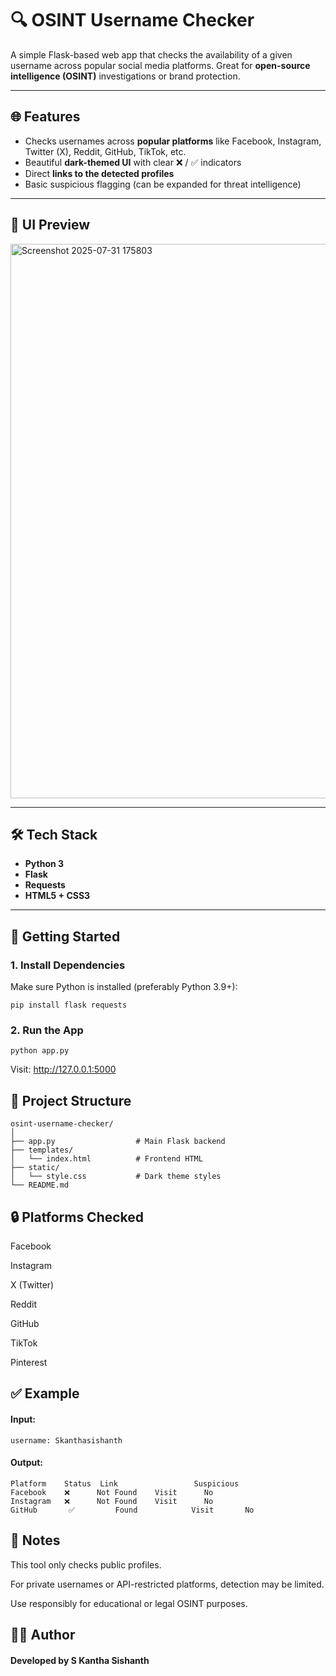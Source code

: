 # 🔍 OSINT Username Checker

A simple Flask-based web app that checks the availability of a given username across popular social media platforms. Great for **open-source intelligence (OSINT)** investigations or brand protection.

---

## 🌐 Features

- Checks usernames across **popular platforms** like Facebook, Instagram, Twitter (X), Reddit, GitHub, TikTok, etc.
- Beautiful **dark-themed UI** with clear ❌ / ✅ indicators
- Direct **links to the detected profiles**
- Basic suspicious flagging (can be expanded for threat intelligence)

---

## 📸 UI Preview

<img width="1920" height="887" alt="Screenshot 2025-07-31 175803" src="https://github.com/user-attachments/assets/876b7ea4-0c2f-4556-be89-7c34acd0c284" />


---

## 🛠️ Tech Stack

- **Python 3**
- **Flask**
- **Requests**
- **HTML5 + CSS3**

---

## 🚀 Getting Started

### 1. Install Dependencies

Make sure Python is installed (preferably Python 3.9+):

```
pip install flask requests
```

### 2. Run the App

```
python app.py
```

Visit: http://127.0.0.1:5000

## 📂 Project Structure

```
osint-username-checker/
│
├── app.py                  # Main Flask backend
├── templates/
│   └── index.html          # Frontend HTML
├── static/
│   └── style.css           # Dark theme styles
└── README.md
```

## 🔒 Platforms Checked
Facebook

Instagram

X (Twitter)

Reddit

GitHub

TikTok

Pinterest

## ✅ Example


#### Input:
```
username: Skanthasishanth
```

#### Output:

```
Platform	Status	Link	             Suspicious
Facebook	❌      Not Found	Visit	   No
Instagram	❌      Not Found	Visit	   No
GitHub	     ✅         Found	        Visit	    No
```		

## 📌 Notes

This tool only checks public profiles.

For private usernames or API-restricted platforms, detection may be limited.

Use responsibly for educational or legal OSINT purposes.

## 🙋‍♂️ Author
#### Developed by S Kantha Sishanth
